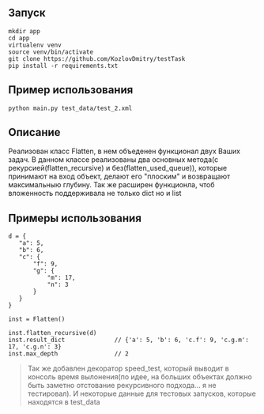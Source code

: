 ## Запуск

```
mkdir app
cd app
virtualenv venv
source venv/bin/activate
git clone https://github.com/KozlovDmitry/testTask
pip install -r requirements.txt
```

## Пример использования

```
python main.py test_data/test_2.xml
```

## Описание

Реализован класс Flatten, в нем объеденен функционал двух Ваших задач.
В данном классе реализованы два основных метода(с рекурсией(flatten_recursive) и без(flatten_used_queue)), которые принимают на вход объект, делают его "плоским" и возвращают максимальныю глубину.
Так же расширен функционла, чтоб вложенность поддерживала не только dict но и list

## Примеры использования

```
d = {
   "a": 5,
   "b": 6,
   "c": {
       "f": 9,
       "g": {
           "m": 17,
           "n": 3
       }
   }
}

inst = Flatten()

inst.flatten_recursive(d)
inst.result_dict              // {'a': 5, 'b': 6, 'c.f': 9, 'c.g.m': 17, 'c.g.n': 3}
inst.max_depth                // 2
```

> Так же добавлен декоратор speed_test, который выводит в консоль время вылонения(по идее, на больших объектах должно быть заметно отстование рекурсивного подхода... я не тестировал). И некоторые данные для тестовых запусков, которые находятся в test_data
